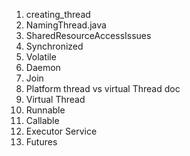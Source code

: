 1. creating_thread
2. NamingThread.java
3. SharedResourceAccessIssues
3. Synchronized
4. Volatile
2. Daemon
3. Join
4. Platform thread vs virtual Thread doc
5. Virtual Thread
7. Runnable 
8. Callable
9. Executor Service
11. Futures

